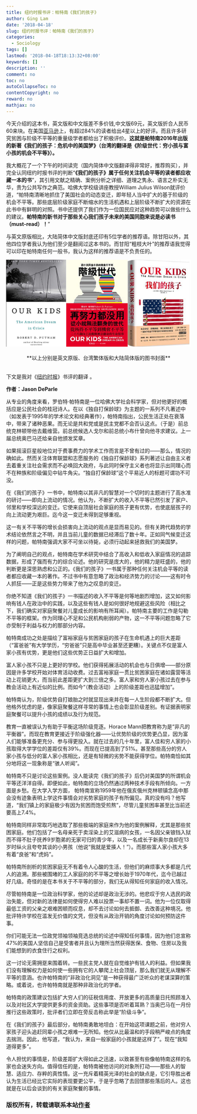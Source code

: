 ```yaml
---
title: 纽约时报书评：帕特南《我们的孩子》
author: Ging Lam
date: '2018-04-18'
slug: 纽约时报书评：帕特南《我们的孩子》
categories:
  - Sociology
tags: []
lastmod: '2018-04-18T18:13:32+08:00'
keywords: []
description: ''
comment: no
toc: no
autoCollapseToc: no
contentCopyright: no
reward: no
mathjax: no
---
```


今天介绍的这本书，英文版和中文版差不多价钱,中文版69元，英文版折合人民币60来块。在美国[亚马逊](https://www.amazon.com/Our-Kids-American-Dream-Crisis/dp/1476769907/ref=sr_1_1?ie=UTF8&qid=1524058637&sr=8-1&keywords=our+kids)上，有超过84%的读者给出4星以上的好评。而且许多研究贫困与阶级不平等的重量级学者都给出了积极评价。**这就是帕特南2016年出版的新著《我们的孩子：危机中的美国梦》（台湾的翻译是《阶级世代：穷小孩与富小孩的机会不平等》）。**

我大概花了一个下午的时间读完（国内简体中文版翻译得非常好，推荐购买），并完全认同纽约时报书评的判断“**《我们的孩子》属于任何关注机会平等的读者都应收藏一本的书**”，其引用文献之精确、案例分析之详细、道理之隽永、语言之朴实无华，贵为公共写作之典范。哈佛大学校级讲座教授William Julius Wilson就评价道，“帕特南清晰地抓住了美国社会的动态变迁，即年轻人当中扩大的基于阶级的机会不平等。那些底层阶级家庭不断缩水的生活机遇和上层阶级不断扩大的资源在此书中有鲜明的对照。书中还提供了我们作为一位国民应对这种趋势可以做些什么的建议。**帕特南的新书对于那些关心我们孩子未来的美国同胞来说是必读书（must-read）！**”

与英文原版相比，大陆简体中文版封底还印有5位学者的推荐语。除甘阳以外，其他四位学者我认为他们至少是翻阅过这本书的。而甘阳“粗枝大叶”的推荐语我觉得可以印在帕特南任何一般书，我认为这样的推荐语是不负责任的。

<div align=center><img src="https://raw.githubusercontent.com/GingLam/Storage/master/2018.4.18.jpg"></div></br>

<div align=center>**以上分别是英文原版、台湾繁体版和大陆简体版的图书封面**</div></br>


下文是我对《[纽约时报](https://www.nytimes.com/2015/03/08/books/review/our-kids-by-robert-d-putnam.html)》书评的翻译 。

<!--more-->
**作者：Jason DeParle**

从专业的角度来看，罗伯特·帕特南是一位哈佛大学社会科学家，但对他更好的概括应是公民社会的桂冠诗人。在以《独自打保龄球》为主题的一系列不凡著述中（如发表于1995年的学术论文和经典著作），帕特南指出，公民生活正处在衰落中，带来了诸种恶果。而无论是共和党或是民主党都不会否认这点。（于是）前总统克林顿带他去戴维营。前总统候选人戈尔和前总统小布什曾向他寻求建议。上一届总统奥巴马还给亲自他颁发奖章。

如果摇滚巨星般地位对于费事费力的学术工作而言是不曾有过的——那么，情况的确如此。然而关注体育联盟和志愿服务的《独自打保龄球》系列著述让自由主义者去着重关注社会需求而不必唤回大政府，与此同时保守主义者也将显示出同理心而不在种族和阶级偏见中钻牛角尖。“独自打保龄球”这个平易近人的标题可谓功不可没。

在《我们的孩子》一书中，帕特南以其非凡的智慧对一个切时的主题进行了高水准的研讨——即向上流动的情况。他认为，不断扩大的收入不平等已然引发了家户、邻里和学校深远的变迁。它使来自顶层社会家庭的孩子更有优势，也使底层孩子的向上流动更为艰巨。迄今这一变迁未得到足够重视。

这一有关不平等的增长会损害向上流动的观点是显而易见的。但有关跨代趋势的学术结论依然言之不明，并且当前儿童的数据已经滞后了数十年。正如同气候变迁这样的问题，帕特南强调大家不可坐以待毙，必须行动起来拯救我们的美国梦。

为了阐明自己的观点，帕特南在学术研究中结合了高收入和低收入家庭情况的追踪数据，形成了强而有力的综合论述。他的研究是庞大的，他的精力是旺盛的，他的判断更是深思熟虑和公正的。《我们的孩子》一书属于那种任何关注机会平等的读者都应收藏一本的著作。不过书中有意忽略了政治和经济势力的讨论——这有时令人抓狂——正是这些势力带来了他为之叹息的变迁。

你绝不知道《我们的孩子》一书描述的收入不平等是何等地剧烈增加，这又如何影响有钱人在政治中的实践，以及这些有钱人是如何很好地规避这些风险（相比之下，我们确实对家庭聚餐对儿童成长的影响有所耳闻）。帕特南主要的工作是勾勒不平等的框架。作为同理心不足和公民机构削弱的产物，这一不平等问题忽略了它亦受制于利益与权力的那部分内容。

帕特南成功之处是描绘了富裕家庭与贫困家庭的孩子在生命机遇上的巨大差距（“富爸爸”有大学学历，“穷爸爸”只是高中毕业甚至还更糟）。关键点不仅是富人家小孩有优势，更是他们这些优势正日益扩大和增加。

富人家小孩不只是上更好的学校。他们获得拓展活动的机会也与日俱增——部分原因是许多学校开始对体育活动收费。过去富裕家庭一贯比贫困家庭在诸如露营等活动上花销更大，而当前此差距更扩大到三倍之多。富人家和穷人家小孩过去在参与教会活动上有近似的比例。而如今“（教会活动）上的阶级差距也迅猛增加”。

帕特南认为，阶级优势自打娘胎之时就显现出来并在每一人生阶段都不断扩大。但他格外忧虑的是，像家庭聚餐这样寻常的事情上也会彰显阶级差别。有证据表明家庭聚餐可以提升小孩的成绩以及行为规范。

教育一直被误认为有助于平衡这场阶级竞逐。Horace Mann把教育称为是“非凡的平衡器”。而现在教育更接近于阶级强化器——让优势阶级的优势更凸显，因为富人们能够准备更充分、参与得更投入。就在过去的几十年里，富人佳和穷人家的小孩取得大学学位的差距仅有39%。而现在已提高到了51%。甚至那些高分的穷人家小孩与低分的富人家小孩相比，还是有轻微的劣势不能获得学位。帕特南恰如其分地将这一现象称是“骇人听闻”。

帕特南不只是讨论这些案例。没人能读完《我们的孩子》后仍对美国梦的所谓机会平等还洋洋自得。即便如此，帕特南的立场仍然通过两种技术手段有所倾向。一方面是乡愁。在大学入学方面，
帕特南宣称1959年他在俄亥俄州克林顿镇念高中那会没有迹象表明上学这件事情会对劣势家庭的孩子有所偏见。真的没有吗？他写道，“我们镇上的家庭极少有因为贫困而饱受煎熬”，尽管儿童贫困率甚至比当前还要高上7.4%。

帕特南同样非常取巧地选取了那些极端的家庭来作为他的案例解释，尤其是那些贫困家庭。他们包括了一名母亲死于卖淫染上的艾滋病的女孩，一名因父亲锒铛入狱而不得不肚子抚养9岁胞弟的无家可归的青少年，以及一名成长于新奥尔良却在13岁时纵火且夸夸其谈的小男孩（他说“我就是爱揍人！”）。而那些富人家小孩大多有着“良爸”和“虎妈”。

帕特南所剖析的贫困家庭无不有着令人心酸的生活，但他们的麻烦事大多都是几代人的追溯。那些被围堵的工人家庭的的不平等之增长始于1970年代，迄今已越过好几级。奇怪的是在本书关于不平等的部分，我们无从得知任何家庭的收入情况。

尽管帕特南是一位政治科学家，他的论述却是政治无涉的。他悲叹于穷人选民的政治失能，但对新的法律是如何使得穷人难以投票一事却不置一词。他为一位仅取得最低工资的父亲之艰难困顿而叹息，却不去讨论如何去抵御、去改善这种境况。他批评特许学校在滥发无价值的文凭，但没有从政治开销的角度讨论如何预防这件事。

你们可能无法一位政党领袖领袖竞选总统的论述中得知任何事情，因为他们总宣称47%的美国人坚信自己是受害者并且认为理所当然获得医保、食物、住房以及我们能想到的衣食住行之权利。

这一讨论无需拥趸来围着转。一些民主党人就在自觉维护有钱人的利益。但如果我们没有理解权力是如何使一些拥有它的人攀爬上社会顶层，那么我们就无从理解不平等的意涵。也许帕特南的“非政治化洞见”是一种获得最广泛听众的老谋深算的策略。或着说，也许帕特南就是那种非政治化的学者。

帕特南的政策建议包括扩大穷人们的征税信用度、开放更多的高质量日托照顾准入以及对社区大学提供更多的资金资助。这些事项是否听着耳熟？当奥巴马在一月份推行这些政策时，批评者们立即在旁反击称此举是“阶级斗争”。

在《我们的孩子》最后部分，帕特南勇敢地坦白：在开始这项课题之前，他对穷人家孩子迎头追赶同辈小孩之艰难一无所知。他仅从比最温和的手段稍严峻点的角度去揣测。因此，他写道，“我认为，来自一般家庭的小孩就是这样了”。现在“我知道得更多”。

令人担忧的事情是，阶级差距扩大得如此之迅速，以致甚至有些像帕特南这样的名家也会迷失方向。值得信任的是，帕特南被他访问的对象所打动——那些人的智慧、适应力、存粹的真性情。这一充斥着精英光泽的社会的缺点是，它引导胜出者认为生活已经比它实际的表现要更公平，于是乎忽略了去回馈那些落后的人。这也就是在以后会谈到的有关家庭聚餐的事情。


### 版权所有，转载请联系本站[作者](mailto:linj83@mail2.sysu.edu.cn)
